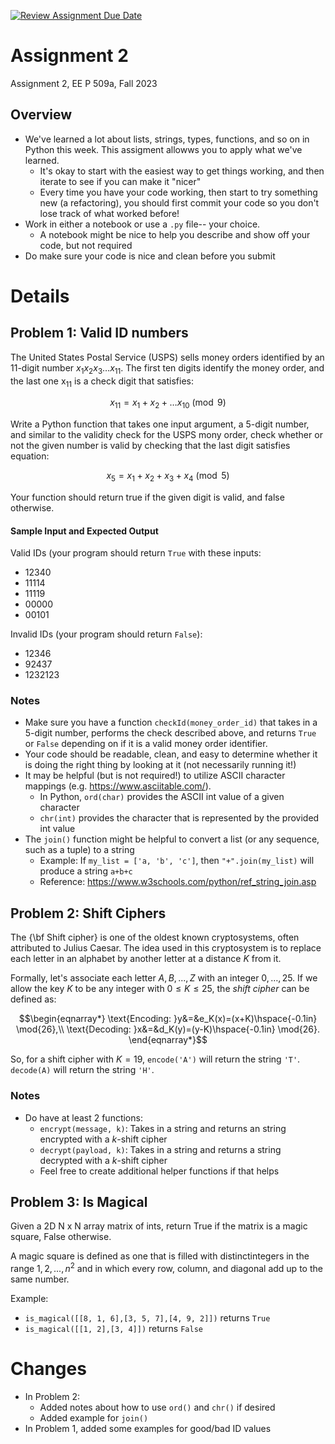 [![Review Assignment Due Date](https://classroom.github.com/assets/deadline-readme-button-24ddc0f5d75046c5622901739e7c5dd533143b0c8e959d652212380cedb1ea36.svg)](https://classroom.github.com/a/gs2jt4wO)
# Assignment 2
Assignment 2, EE P 509a, Fall 2023

## Overview

* We've learned a lot about lists, strings, types, functions, and so on in Python this week. This assigment allowws you to apply what we've learned.
  * It's okay to start with the easiest way to get things working, and then iterate to see if you can make it "nicer"
  * Every time you have your code working, then start to try something new (a refactoring), you should first commit your code so you don't lose track of what worked before!
* Work in either a notebook or use a `.py` file-- your choice.
  * A notebook might be nice to help you describe and show off your code, but not required
* Do make sure your code is nice and clean before you submit

# Details

## Problem 1: Valid ID numbers

The United States Postal Service (USPS) sells money orders identified by an 11-digit number $x_{1}x_{2}x_{3}\dots x_{11}$. The first ten digits identify the money order, and the last one x<sub>11</sub> is a check digit that satisfies: 

$$x_{11} = x_{1} + x_{2} + \dots x_{10}\pmod{9}$$

Write a Python function that takes one input argument, a 5-digit number, and similar to the validity check for the USPS mony order, check whether or not the given number is valid by checking that the last digit satisfies equation:

$$x_{5} = x_{1} + x_{2} + x_{3} + x_{4} \pmod{5}$$

Your function should return true if the given digit is valid, and false otherwise.  

#### Sample Input and Expected Output

Valid IDs (your program should return `True` with these inputs:
* 12340
* 11114
* 11119
* 00000
* 00101 

Invalid IDs (your program should return `False`):
* 12346
* 92437
* 1232123

### Notes

* Make sure you have a function `checkId(money_order_id)` that takes in a 5-digit number, performs the check described above, and returns `True` or `False` depending on if it is a valid money order identifier.
* Your code should be readable, clean, and easy to determine whether it is doing the right thing by looking at it (not necessarily running it!)
* It may be helpful (but is not required!) to utilize ASCII character mappings (e.g. https://www.asciitable.com/). 
  * In Python, `ord(char)` provides the ASCII int value of a given character
  * `chr(int)` provides the character that is represented by the provided int value
* The `join()` function might be helpful to convert a list (or any sequence, such as a tuple) to a string
  * Example: If `my_list = ['a, 'b', 'c']`, then `"+".join(my_list)` will produce a string `a+b+c`
  * Reference: https://www.w3schools.com/python/ref_string_join.asp


## Problem 2: Shift Ciphers

The {\bf Shift cipher} is one of the oldest known cryptosystems, often attributed to Julius Caesar. The idea used in this cryptosystem is to replace each letter in an alphabet by another letter at a distance $K$ from it. 

Formally, let's associate each letter $A,B,...,Z$ with an integer $0,\ldots,25$. If we allow the key $K$ to be any integer with $0 \leq K \leq 25$, the _shift cipher_ can be defined as:

$$\begin{eqnarray*}
\text{Encoding: }y&=&e_K(x)=(x+K)\hspace{-0.1in} \mod{26},\\
\text{Decoding: }x&=&d_K(y)=(y-K)\hspace{-0.1in} \mod{26}.
\end{eqnarray*}$$

So, for a shift cipher with $K = 19$, `encode('A')` will return the string `'T'`. `decode(A)` will return the string `'H'`. 

### Notes

* Do have at least 2 functions:
  * `encrypt(message, k)`: Takes in a string and returns an string encrypted with a $k$-shift cipher
  * `decrypt(payload, k)`: Takes in a string and returns a string decrypted with a $k$-shift cipher
  * Feel free to create additional helper functions if that helps

## Problem 3: Is Magical

Given a 2D N x N array matrix of ints, return True if the matrix is a magic square, False otherwise.

A magic square is defined as one that is filled with distinctintegers in the range $1, 2, ..., n^2$ and in which every row, column, and diagonal add up to the same number.
 
Example: 
 * `is_magical([[8, 1, 6],[3, 5, 7],[4, 9, 2]])` returns `True`
 * `is_magical([[1, 2],[3, 4]])` returns `False` 

# Changes

* In Problem 2: 
  * Added notes about how to use `ord()` and `chr()` if desired
  * Added example for `join()`
* In Problem 1, added some examples for good/bad ID values


